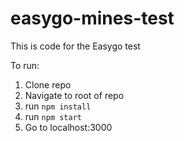 # easygo-mines-test

This is code for the Easygo test

To run:
1. Clone repo
2. Navigate to root of repo
3. run `npm install`
4. run `npm start`
5. Go to localhost:3000
